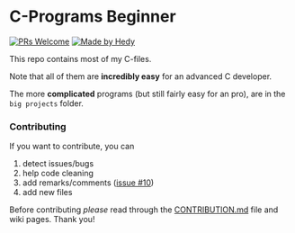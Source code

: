 # C-Programs Beginner
[![PRs Welcome](https://img.shields.io/badge/PRs-welcome-brightgreen.svg?style=flat-square)](http://makeapullrequest.com)  [![Made by Hedy](https://img.shields.io/badge/Made%20by-Hedy-green)](https://github.com/hedyhyry)

This repo contains most of my C-files.

Note that all of them are **incredibly easy** for an advanced C developer.

The more **complicated** programs (but still fairly easy for an pro), are in the `big projects` folder.


### Contributing
If you want to contribute, you can 

1. detect issues/bugs 
2. help code cleaning
3. add remarks/comments ([issue #10](https://github.com/hedyhyry/c/issues/10))
4. add new files


Before contributing *please* read through the [CONTRIBUTION.md](https://github.com/hedyhyry/c/blob/master/.github/CONTRIBUTING.md) file and wiki pages. Thank you!
